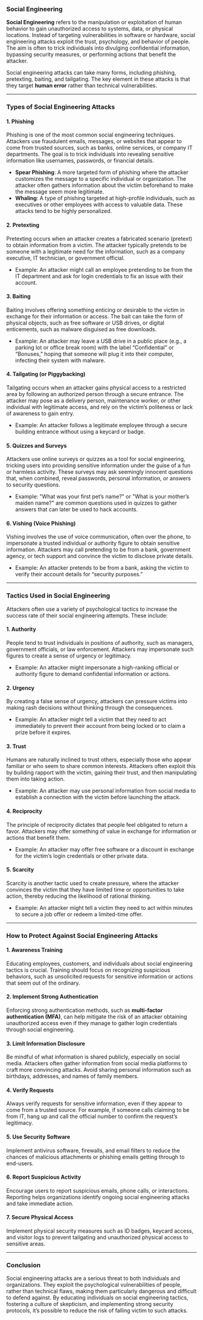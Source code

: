 ### **Social Engineering**

**Social Engineering** refers to the manipulation or exploitation of human behavior to gain unauthorized access to systems, data, or physical locations. Instead of targeting vulnerabilities in software or hardware, social engineering attacks exploit the trust, psychology, and behavior of people. The aim is often to trick individuals into divulging confidential information, bypassing security measures, or performing actions that benefit the attacker.

Social engineering attacks can take many forms, including phishing, pretexting, baiting, and tailgating. The key element in these attacks is that they target **human error** rather than technical vulnerabilities.

---

### **Types of Social Engineering Attacks**

#### **1. Phishing**
Phishing is one of the most common social engineering techniques. Attackers use fraudulent emails, messages, or websites that appear to come from trusted sources, such as banks, online services, or company IT departments. The goal is to trick individuals into revealing sensitive information like usernames, passwords, or financial details.

- **Spear Phishing**: A more targeted form of phishing where the attacker customizes the message to a specific individual or organization. The attacker often gathers information about the victim beforehand to make the message seem more legitimate.
- **Whaling**: A type of phishing targeted at high-profile individuals, such as executives or other employees with access to valuable data. These attacks tend to be highly personalized.
  
#### **2. Pretexting**
Pretexting occurs when an attacker creates a fabricated scenario (pretext) to obtain information from a victim. The attacker typically pretends to be someone with a legitimate need for the information, such as a company executive, IT technician, or government official.

- Example: An attacker might call an employee pretending to be from the IT department and ask for login credentials to fix an issue with their account.

#### **3. Baiting**
Baiting involves offering something enticing or desirable to the victim in exchange for their information or access. The bait can take the form of physical objects, such as free software or USB drives, or digital enticements, such as malware disguised as free downloads.

- Example: An attacker may leave a USB drive in a public place (e.g., a parking lot or office break room) with the label “Confidential” or “Bonuses,” hoping that someone will plug it into their computer, infecting their system with malware.

#### **4. Tailgating (or Piggybacking)**
Tailgating occurs when an attacker gains physical access to a restricted area by following an authorized person through a secure entrance. The attacker may pose as a delivery person, maintenance worker, or other individual with legitimate access, and rely on the victim’s politeness or lack of awareness to gain entry.

- Example: An attacker follows a legitimate employee through a secure building entrance without using a keycard or badge.

#### **5. Quizzes and Surveys**
Attackers use online surveys or quizzes as a tool for social engineering, tricking users into providing sensitive information under the guise of a fun or harmless activity. These surveys may ask seemingly innocent questions that, when combined, reveal passwords, personal information, or answers to security questions.

- Example: "What was your first pet’s name?" or "What is your mother’s maiden name?" are common questions used in quizzes to gather answers that can later be used to hack accounts.

#### **6. Vishing (Voice Phishing)**
Vishing involves the use of voice communication, often over the phone, to impersonate a trusted individual or authority figure to obtain sensitive information. Attackers may call pretending to be from a bank, government agency, or tech support and convince the victim to disclose private details.

- Example: An attacker pretends to be from a bank, asking the victim to verify their account details for “security purposes.”

---

### **Tactics Used in Social Engineering**

Attackers often use a variety of psychological tactics to increase the success rate of their social engineering attempts. These include:

#### **1. Authority**
People tend to trust individuals in positions of authority, such as managers, government officials, or law enforcement. Attackers may impersonate such figures to create a sense of urgency or legitimacy.

- Example: An attacker might impersonate a high-ranking official or authority figure to demand confidential information or actions.

#### **2. Urgency**
By creating a false sense of urgency, attackers can pressure victims into making rash decisions without thinking through the consequences.

- Example: An attacker might tell a victim that they need to act immediately to prevent their account from being locked or to claim a prize before it expires.

#### **3. Trust**
Humans are naturally inclined to trust others, especially those who appear familiar or who seem to share common interests. Attackers often exploit this by building rapport with the victim, gaining their trust, and then manipulating them into taking action.

- Example: An attacker may use personal information from social media to establish a connection with the victim before launching the attack.

#### **4. Reciprocity**
The principle of reciprocity dictates that people feel obligated to return a favor. Attackers may offer something of value in exchange for information or actions that benefit them.

- Example: An attacker may offer free software or a discount in exchange for the victim’s login credentials or other private data.

#### **5. Scarcity**
Scarcity is another tactic used to create pressure, where the attacker convinces the victim that they have limited time or opportunities to take action, thereby reducing the likelihood of rational thinking.

- Example: An attacker might tell a victim they need to act within minutes to secure a job offer or redeem a limited-time offer.

---

### **How to Protect Against Social Engineering Attacks**

#### **1. Awareness Training**
Educating employees, customers, and individuals about social engineering tactics is crucial. Training should focus on recognizing suspicious behaviors, such as unsolicited requests for sensitive information or actions that seem out of the ordinary.

#### **2. Implement Strong Authentication**
Enforcing strong authentication methods, such as **multi-factor authentication (MFA)**, can help mitigate the risk of an attacker obtaining unauthorized access even if they manage to gather login credentials through social engineering.

#### **3. Limit Information Disclosure**
Be mindful of what information is shared publicly, especially on social media. Attackers often gather information from social media platforms to craft more convincing attacks. Avoid sharing personal information such as birthdays, addresses, and names of family members.

#### **4. Verify Requests**
Always verify requests for sensitive information, even if they appear to come from a trusted source. For example, if someone calls claiming to be from IT, hang up and call the official number to confirm the request’s legitimacy.

#### **5. Use Security Software**
Implement antivirus software, firewalls, and email filters to reduce the chances of malicious attachments or phishing emails getting through to end-users.

#### **6. Report Suspicious Activity**
Encourage users to report suspicious emails, phone calls, or interactions. Reporting helps organizations identify ongoing social engineering attacks and take immediate action.

#### **7. Secure Physical Access**
Implement physical security measures such as ID badges, keycard access, and visitor logs to prevent tailgating and unauthorized physical access to sensitive areas.

---

### **Conclusion**

Social engineering attacks are a serious threat to both individuals and organizations. They exploit the psychological vulnerabilities of people, rather than technical flaws, making them particularly dangerous and difficult to defend against. By educating individuals on social engineering tactics, fostering a culture of skepticism, and implementing strong security protocols, it’s possible to reduce the risk of falling victim to such attacks.
